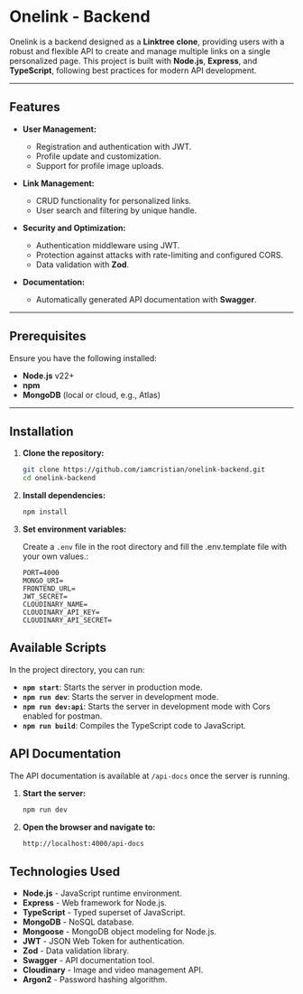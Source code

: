 # Onelink - Backend

Onelink is a backend designed as a **Linktree clone**, providing users with a robust and flexible API to create and manage multiple links on a single personalized page. This project is built with **Node.js**, **Express**, and **TypeScript**, following best practices for modern API development.

---

## Features

- **User Management:**

  - Registration and authentication with JWT.
  - Profile update and customization.
  - Support for profile image uploads.

- **Link Management:**

  - CRUD functionality for personalized links.
  - User search and filtering by unique handle.

- **Security and Optimization:**

  - Authentication middleware using JWT.
  - Protection against attacks with rate-limiting and configured CORS.
  - Data validation with **Zod**.

- **Documentation:**
  - Automatically generated API documentation with **Swagger**.

---

## Prerequisites

Ensure you have the following installed:

- **Node.js** v22+
- **npm**
- **MongoDB** (local or cloud, e.g., Atlas)

---

## Installation

1. **Clone the repository:**

   ```bash
   git clone https://github.com/iamcristian/onelink-backend.git
   cd onelink-backend

   ```

2. **Install dependencies:**

   ```bash
   npm install

   ```

3. **Set environment variables:**

   Create a `.env` file in the root directory and fill the .env.template file with your own values.:

   ```env
   PORT=4000
   MONGO_URI=
   FRONTEND_URL=
   JWT_SECRET=
   CLOUDINARY_NAME=
   CLOUDINARY_API_KEY=
   CLOUDINARY_API_SECRET=
   ```

## Available Scripts

In the project directory, you can run:

- **`npm start`**: Starts the server in production mode.
- **`npm run dev`**: Starts the server in development mode.
- **`npm run dev:api`**: Starts the server in development mode with Cors enabled for postman.
- **`npm run build`**: Compiles the TypeScript code to JavaScript.

## API Documentation

The API documentation is available at `/api-docs` once the server is running.

1. **Start the server:**

   ```bash
   npm run dev
   ```

2. **Open the browser and navigate to:**

   ```bash
   http://localhost:4000/api-docs
   ```

## Technologies Used

- **Node.js** - JavaScript runtime environment.
- **Express** - Web framework for Node.js.
- **TypeScript** - Typed superset of JavaScript.
- **MongoDB** - NoSQL database.
- **Mongoose** - MongoDB object modeling for Node.js.
- **JWT** - JSON Web Token for authentication.
- **Zod** - Data validation library.
- **Swagger** - API documentation tool.
- **Cloudinary** - Image and video management API.
- **Argon2** - Password hashing algorithm.